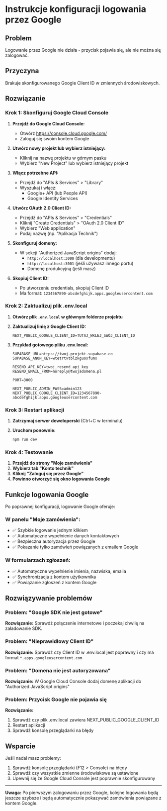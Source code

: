# Instrukcje konfiguracji logowania przez Google

## Problem
Logowanie przez Google nie działa - przycisk pojawia się, ale nie można się zalogować.

## Przyczyna
Brakuje skonfigurowanego Google Client ID w zmiennych środowiskowych.

## Rozwiązanie

### Krok 1: Skonfiguruj Google Cloud Console

1. **Przejdź do Google Cloud Console:**
   - Otwórz https://console.cloud.google.com/
   - Zaloguj się swoim kontem Google

2. **Utwórz nowy projekt lub wybierz istniejący:**
   - Kliknij na nazwę projektu w górnym pasku
   - Wybierz "New Project" lub wybierz istniejący projekt

3. **Włącz potrzebne API:**
   - Przejdź do "APIs & Services" > "Library"
   - Wyszukaj i włącz:
     - Google+ API (lub People API)
     - Google Identity Services

4. **Utwórz OAuth 2.0 Client ID:**
   - Przejdź do "APIs & Services" > "Credentials"
   - Kliknij "Create Credentials" > "OAuth 2.0 Client ID"
   - Wybierz "Web application"
   - Podaj nazwę (np. "Aplikacja Technik")

5. **Skonfiguruj domeny:**
   - W sekcji "Authorized JavaScript origins" dodaj:
     - `http://localhost:3000` (dla developmentu)
     - `http://localhost:3001` (jeśli używasz innego portu)
     - Domenę produkcyjną (jeśli masz)
   
6. **Skopiuj Client ID:**
   - Po utworzeniu credentials, skopiuj Client ID
   - Ma format: `1234567890-abcdefghijk.apps.googleusercontent.com`

### Krok 2: Zaktualizuj plik .env.local

1. **Otwórz plik `.env.local` w głównym folderze projektu**

2. **Zaktualizuj linię z Google Client ID:**
   ```env
   NEXT_PUBLIC_GOOGLE_CLIENT_ID=TUTAJ_WKLEJ_SWÓJ_CLIENT_ID
   ```

3. **Przykład gotowego pliku .env.local:**
   ```env
   SUPABASE_URL=https://twoj-projekt.supabase.co
   SUPABASE_ANON_KEY=wtetrtvtblzkguoxfumx
   
   RESEND_API_KEY=twoj_resend_api_key
   RESEND_EMAIL_FROM=noreply@twojadomena.pl
   
   PORT=3000
   
   NEXT_PUBLIC_ADMIN_PASS=admin123
   NEXT_PUBLIC_GOOGLE_CLIENT_ID=1234567890-abcdefghijk.apps.googleusercontent.com
   ```

### Krok 3: Restart aplikacji

1. **Zatrzymaj serwer deweloperski** (Ctrl+C w terminalu)

2. **Uruchom ponownie:**
   ```bash
   npm run dev
   ```

### Krok 4: Testowanie

1. **Przejdź do strony "Moje zamówienia"**
2. **Wybierz tab "Konto technik"**
3. **Kliknij "Zaloguj się przez Google"**
4. **Powinno otworzyć się okno logowania Google**

## Funkcje logowania Google

Po poprawnej konfiguracji, logowanie Google oferuje:

### W panelu "Moje zamówienia":
- ✅ Szybkie logowanie jednym klikiem
- ✅ Automatyczne wypełnienie danych kontaktowych
- ✅ Bezpieczna autoryzacja przez Google
- ✅ Pokazanie tylko zamówień powiązanych z emailem Google

### W formularzach zgłoszeń:
- ✅ Automatyczne wypełnienie imienia, nazwiska, emaila
- ✅ Synchronizacja z kontem użytkownika
- ✅ Powiązanie zgłoszeń z kontem Google

## Rozwiązywanie problemów

### Problem: "Google SDK nie jest gotowe"
**Rozwiązanie:** Sprawdź połączenie internetowe i poczekaj chwilę na załadowanie SDK.

### Problem: "Nieprawidłowy Client ID"
**Rozwiązanie:** Sprawdź czy Client ID w .env.local jest poprawny i czy ma format `*.apps.googleusercontent.com`

### Problem: "Domena nie jest autoryzowana"
**Rozwiązanie:** W Google Cloud Console dodaj domenę aplikacji do "Authorized JavaScript origins"

### Problem: Przycisk Google nie pojawia się
**Rozwiązanie:** 
1. Sprawdź czy plik .env.local zawiera NEXT_PUBLIC_GOOGLE_CLIENT_ID
2. Restart aplikacji
3. Sprawdź konsolę przeglądarki na błędy

## Wsparcie

Jeśli nadal masz problemy:
1. Sprawdź konsolę przeglądarki (F12 > Console) na błędy
2. Sprawdź czy wszystkie zmienne środowiskowe są ustawione
3. Upewnij się że Google Cloud Console jest poprawnie skonfigurowany

---

**Uwaga:** Po pierwszym zalogowaniu przez Google, kolejne logowania będą jeszcze szybsze i będą automatycznie pokazywać zamówienia powiązane z kontem Google.
